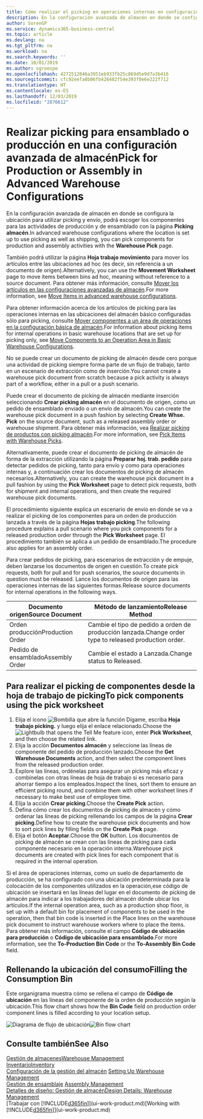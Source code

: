 ```yaml
---
title: Cómo realizar el picking en operaciones internas en configuraciones avanzadas de almacén | Documentos de Microsoft
description: En la configuración avanzada de almacén en donde se configura la ubicación para utilizar picking y envío, podrá escoger los componentes para las actividades de producción y de ensamblado con la página **Picking almacén**.
author: SorenGP
ms.service: dynamics365-business-central
ms.topic: article
ms.devlang: na
ms.tgt_pltfrm: na
ms.workload: na
ms.search.keywords: ''
ms.date: 10/01/2019
ms.author: sgroespe
ms.openlocfilehash: 4272512046a3951eb933fb25c869d5e9d7a3b416
ms.sourcegitcommit: cfc92eefa8b06fb426482f54e393f0e6e222f712
ms.translationtype: HT
ms.contentlocale: es-ES
ms.lasthandoff: 12/03/2019
ms.locfileid: "2876612"
---
```

# <a name="pick-for-production-or-assembly-in-advanced-warehouse-configurations"></a><span data-ttu-id="dda8a-103">Realizar picking para ensamblado o producción en una configuración avanzada de almacén</span><span class="sxs-lookup"><span data-stu-id="dda8a-103">Pick for Production or Assembly in Advanced Warehouse Configurations</span></span>
<span data-ttu-id="dda8a-104">En la configuración avanzada de almacén en donde se configura la ubicación para utilizar picking y envío, podrá escoger los componentes para las actividades de producción y de ensamblado con la página **Picking almacén**.</span><span class="sxs-lookup"><span data-stu-id="dda8a-104">In advanced warehouse configurations where the location is set up to use picking as well as shipping, you can pick components for production and assembly activities with the **Warehouse Pick** page.</span></span>  

<span data-ttu-id="dda8a-105">También podrá utilizar la página **Hoja trabajo movimiento** para mover los artículos entre las ubicaciones ad hoc (es decir, sin referencia a un documento de origen).</span><span class="sxs-lookup"><span data-stu-id="dda8a-105">Alternatively, you can use the **Movement Worksheet** page to move items between bins ad hoc, meaning without reference to a source document.</span></span> <span data-ttu-id="dda8a-106">Para obtener más información, consulte [Mover los artículos en las configuraciones avanzadas de almacén](warehouse-how-to-move-items-in-advanced-warehousing.md).</span><span class="sxs-lookup"><span data-stu-id="dda8a-106">For more information, see [Move Items in advanced warehouse configurations](warehouse-how-to-move-items-in-advanced-warehousing.md).</span></span>  

<span data-ttu-id="dda8a-107">Para obtener información acerca de los artículos de picking para las operaciones internas en las ubicaciones del almacén básico configuradas sólo para picking, consulte [Mover componentes a un área de operaciones en la configuración básica de almacén](warehouse-how-to-move-components-to-an-operation-area-in-basic-warehousing.md).</span><span class="sxs-lookup"><span data-stu-id="dda8a-107">For information about picking items for internal operations in basic warehouse locations that are set up for picking only, see [Move Components to an Operation Area in Basic Warehouse Configurations](warehouse-how-to-move-components-to-an-operation-area-in-basic-warehousing.md).</span></span>  

<span data-ttu-id="dda8a-108">No se puede crear un documento de picking de almacén desde cero porque una actividad de picking siempre forma parte de un flujo de trabajo, tanto en un escenario de extracción como de inserción.</span><span class="sxs-lookup"><span data-stu-id="dda8a-108">You cannot create a warehouse pick document from scratch because a pick activity is always part of a workflow, either in a pull or a push scenario.</span></span>  

<span data-ttu-id="dda8a-109">Puede crear el documento de picking de almacén mediante inserción seleccionando **Crear picking almacén** en el documento de origen, como un pedido de ensamblado enviado o un envío de almacén.</span><span class="sxs-lookup"><span data-stu-id="dda8a-109">You can create the warehouse pick document in a push fashion by selecting **Create Whse. Pick** on the source document, such as a released assembly order or warehouse shipment.</span></span> <span data-ttu-id="dda8a-110">Para obtener más información, vea [Realizar picking de productos con picking almacén](warehouse-how-to-pick-items-for-warehouse-shipment.md).</span><span class="sxs-lookup"><span data-stu-id="dda8a-110">For more information, see [Pick Items with Warehouse Picks](warehouse-how-to-pick-items-for-warehouse-shipment.md).</span></span>  

<span data-ttu-id="dda8a-111">Alternativamente, puede crear el documento de picking de almacén de forma de la extracción utilizando la página **Preparar hoj. trab. pedido** para detectar pedidos de picking, tanto para envío y como para operaciones internas y, a continuación crear los documentos de picking de almacén necesarios.</span><span class="sxs-lookup"><span data-stu-id="dda8a-111">Alternatively, you can create the warehouse pick document in a pull fashion by using the **Pick Worksheet** page to detect pick requests, both for shipment and internal operations, and then create the required warehouse pick documents.</span></span>  

<span data-ttu-id="dda8a-112">El procedimiento siguiente explica un escenario de envío en donde se va a realizar el picking de los componentes para un orden de producción lanzada a través de la página **Hojas trabajo picking**.</span><span class="sxs-lookup"><span data-stu-id="dda8a-112">The following procedure explains a pull scenario where you pick components for a released production order through the **Pick Worksheet** page.</span></span> <span data-ttu-id="dda8a-113">El procedimiento también se aplica a un pedido de ensamblado.</span><span class="sxs-lookup"><span data-stu-id="dda8a-113">The procedure also applies for an assembly order.</span></span>  

<span data-ttu-id="dda8a-114">Para crear pedidos de picking, para escenarios de extracción y de empuje, deben lanzarse los documentos de origen en cuestión.</span><span class="sxs-lookup"><span data-stu-id="dda8a-114">To create pick requests, both for pull and for push scenarios, the source documents in question must be released.</span></span> <span data-ttu-id="dda8a-115">Lance los documentos de origen para las operaciones internas de las siguientes formas.</span><span class="sxs-lookup"><span data-stu-id="dda8a-115">Release source documents for internal operations in the following ways.</span></span>  

|<span data-ttu-id="dda8a-116">Documento origen</span><span class="sxs-lookup"><span data-stu-id="dda8a-116">Source Document</span></span>|<span data-ttu-id="dda8a-117">Método de lanzamiento</span><span class="sxs-lookup"><span data-stu-id="dda8a-117">Release Method</span></span>|  
|---------------------|--------------------|  
|<span data-ttu-id="dda8a-118">Orden producción</span><span class="sxs-lookup"><span data-stu-id="dda8a-118">Production Order</span></span>|<span data-ttu-id="dda8a-119">Cambie el tipo de pedido a orden de producción lanzada.</span><span class="sxs-lookup"><span data-stu-id="dda8a-119">Change order type to released production order.</span></span>|  
|<span data-ttu-id="dda8a-120">Pedido de ensamblado</span><span class="sxs-lookup"><span data-stu-id="dda8a-120">Assembly Order</span></span>|<span data-ttu-id="dda8a-121">Cambie el estado a Lanzada.</span><span class="sxs-lookup"><span data-stu-id="dda8a-121">Change status to Released.</span></span>|  

## <a name="to-pick-components-using-the-pick-worksheet"></a><span data-ttu-id="dda8a-122">Para realizar el picking de componentes desde la hoja de trabajo de picking</span><span class="sxs-lookup"><span data-stu-id="dda8a-122">To pick components using the pick worksheet</span></span>  
1.  <span data-ttu-id="dda8a-123">Elija el icono ![Bombilla que abre la función Dígame](media/ui-search/search_small.png "Dígame qué desea hacer"), escriba **Hoja trabajo picking.** y luego elija el enlace relacionado.</span><span class="sxs-lookup"><span data-stu-id="dda8a-123">Choose the ![Lightbulb that opens the Tell Me feature](media/ui-search/search_small.png "Tell me what you want to do") icon, enter **Pick Worksheet**, and then choose the related link.</span></span>  
2.  <span data-ttu-id="dda8a-124">Elija la acción **Documentos almacén** y seleccione las líneas de componente del pedido de producción lanzado.</span><span class="sxs-lookup"><span data-stu-id="dda8a-124">Choose the **Get Warehouse Documents** action, and then select the component lines from the released production order.</span></span>  
3.  <span data-ttu-id="dda8a-125">Explore las líneas, ordénelas para asegurar un picking más eficaz y combínelas con otras líneas de hoja de trabajo si es necesario para ahorrar tiempo a los empleados.</span><span class="sxs-lookup"><span data-stu-id="dda8a-125">Inspect the lines, sort them to ensure an efficient picking round, and combine them with other worksheet lines if necessary to make best use of employee time.</span></span>  
4.  <span data-ttu-id="dda8a-126">Elija la acción **Crear picking**.</span><span class="sxs-lookup"><span data-stu-id="dda8a-126">Choose the **Create Pick** action.</span></span>  
5.  <span data-ttu-id="dda8a-127">Defina cómo crear los documentos de picking de almacén y cómo ordenar las líneas de picking rellenando los campos de la página **Crear picking**.</span><span class="sxs-lookup"><span data-stu-id="dda8a-127">Define how to create the warehouse pick documents and how to sort pick lines by filling fields on the **Create Pick** page.</span></span>  
6.  <span data-ttu-id="dda8a-128">Elija el botón **Aceptar**.</span><span class="sxs-lookup"><span data-stu-id="dda8a-128">Choose the **OK** button.</span></span> <span data-ttu-id="dda8a-129">Los documentos de picking de almacén se crean con las líneas de picking para cada componente necesario en la operación interna.</span><span class="sxs-lookup"><span data-stu-id="dda8a-129">Warehouse pick documents are created with pick lines for each component that is required in the internal operation.</span></span>  

<span data-ttu-id="dda8a-130">Si el área de operaciones internas, como un suelo de departamento de producción, se ha configurado con una ubicación predeterminada para la colocación de los componentes utilizados en la operación,ese código de ubicación se insertará en las líneas del lugar en el documento de picking de almacén para indicar a los trabajadores del almacén dónde ubicar los artículos.</span><span class="sxs-lookup"><span data-stu-id="dda8a-130">If the internal operation area, such as a production shop floor, is set up with a default bin for placement of components to be used in the operation, then that bin code is inserted in the Place lines on the warehouse pick document to instruct warehouse workers where to place the items.</span></span> <span data-ttu-id="dda8a-131">Para obtener más información, consulte el campo **Código de ubicación para producción** o **Código de ubicación para ensamblado**.</span><span class="sxs-lookup"><span data-stu-id="dda8a-131">For more information, see the **To-Production Bin Code** or the **To-Assembly Bin Code** field.</span></span>

## <a name="filling-the-consumption-bin"></a><span data-ttu-id="dda8a-132">Rellenando la ubicación del consumo</span><span class="sxs-lookup"><span data-stu-id="dda8a-132">Filling the Consumption Bin</span></span>
<span data-ttu-id="dda8a-133">Este organigrama muestra cómo se rellena el campo de **Código de ubicación** en las líneas del componente de la orden de producción según la ubicación.</span><span class="sxs-lookup"><span data-stu-id="dda8a-133">This flow chart shows how the **Bin Code** field on production order component lines is filled according to your location setup.</span></span>

<span data-ttu-id="dda8a-134">![Diagrama de flujo de ubicación](media/binflow.png "BinFlow")</span><span class="sxs-lookup"><span data-stu-id="dda8a-134">![Bin flow chart](media/binflow.png "BinFlow")</span></span>  

## <a name="see-also"></a><span data-ttu-id="dda8a-135">Consulte también</span><span class="sxs-lookup"><span data-stu-id="dda8a-135">See Also</span></span>
[<span data-ttu-id="dda8a-136">Gestión de almacenes</span><span class="sxs-lookup"><span data-stu-id="dda8a-136">Warehouse Management</span></span>](warehouse-manage-warehouse.md)  
[<span data-ttu-id="dda8a-137">Inventario</span><span class="sxs-lookup"><span data-stu-id="dda8a-137">Inventory</span></span>](inventory-manage-inventory.md)  
<span data-ttu-id="dda8a-138">[Configuración de la gestión del almacén](warehouse-setup-warehouse.md)   </span><span class="sxs-lookup"><span data-stu-id="dda8a-138">[Setting Up Warehouse Management](warehouse-setup-warehouse.md)   </span></span>  
<span data-ttu-id="dda8a-139">[Gestión de ensamblaje](assembly-assemble-items.md)  </span><span class="sxs-lookup"><span data-stu-id="dda8a-139">[Assembly Management](assembly-assemble-items.md)  </span></span>  
[<span data-ttu-id="dda8a-140">Detalles de diseño: Gestión de almacén</span><span class="sxs-lookup"><span data-stu-id="dda8a-140">Design Details: Warehouse Management</span></span>](design-details-warehouse-management.md)  
<span data-ttu-id="dda8a-141">[Trabajar con [!INCLUDE[d365fin](includes/d365fin_md.md)]](ui-work-product.md)</span><span class="sxs-lookup"><span data-stu-id="dda8a-141">[Working with [!INCLUDE[d365fin](includes/d365fin_md.md)]](ui-work-product.md)</span></span>
